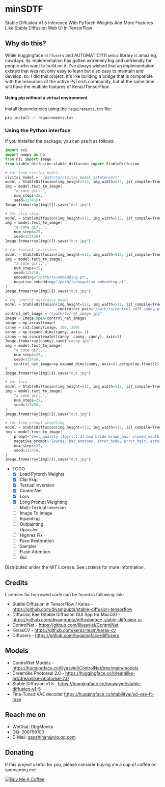 # minSDTF

Stable Diffusion V1.5 Inference With PyTorch Weights And More Features Like Stable Diffusion Web UI In TensorFlow

## Why do this?

While huggingface `diffusers` and AUTOMATIC1111 `webui` library is amazing, nowdays, its implementation has gotten extremely big and unfriendly for people who want to build on it. I've always wished that an implementation existed that was not only easy to learn but also easy to maintain and develop. so, I did this project. It's like building a bridge that is compatible with the resources of the active PyTorch community, but at the same time will have the multiple features of Keras/TensorFlow.

#### Using pip without a virtual environment

Install dependencies using the `requirements.txt` file:

```bash
pip install -r requirements.txt
```

### Using the Python interface

If you installed the package, you can use it as follows:

```python 
import cv2
import numpy as np
from PIL import Image
from stable_diffusion.stable_diffusion import StableDiffusion

# for load civitai model:
civitai_model = "/path/to/civitai_model.safetensors"
model = StableDiffusion(img_height=512, img_width=512, jit_compile=True, clip_skip=-2, civitai_model=civitai_model)
img = model.text_to_image(
    "a cute girl.",
    num_steps=25,
    seed=123456)
Image.fromarray(img[0]).save("out.jpg")

# for clip skip:
model = StableDiffusion(img_height=512, img_width=512, jit_compile=True, clip_skip=-2)
img = model.text_to_image(
    "a cute girl.",
    num_steps=25,
    seed=123456)
Image.fromarray(img[0]).save("out.jpg")

# for textual inversion:
model = StableDiffusion(img_height=512, img_width=512, jit_compile=True)
img = model.text_to_image(
    "a cute girl.",
    num_steps=25,
    seed=123456,
    embedding="/path/to/embedding.pt",
    negative_embedding="/path/to/negative_embedding.pt",
)
Image.fromarray(img[0]).save("out.jpg")

# for control net(canny mode)
model = StableDiffusion(img_height=512, img_width=512, jit_compile=True, clip_skip=-2,
                        controlnet_path="/path/to/control_sd15_canny.pth")
control_net_image = "/path/to/ref_image.jpg"
image = Image.open(control_net_image)
image = np.array(image)
canny = cv2.Canny(image, 100, 200)
canny = np.expand_dims(canny, axis=-1)
canny = np.concatenate([canny, canny, canny], axis=2)
Image.fromarray(canny).save("canny.jpg")
img = model.text_to_image(
    "a cute girl.",
    num_steps=25,
    seed=123456,
    control_net_image=np.expand_dims(canny, axis=0).astype(np.float32) / 255.0
)
Image.fromarray(img[0]).save("out.jpg")

# for lora
model = StableDiffusion(img_height=512, img_width=512, jit_compile=True, lora_path="/path/to/lora.safetensors")
img = model.text_to_image(
    "a cute girl.",
    num_steps=25,
    seed=123456,
)
Image.fromarray(img[0]).save("out.jpg") 

# for long prompt weighting
model = StableDiffusion(img_height=512, img_width=512, jit_compile=True)
img = model.text_to_image( 
    prompt="best_quality (1girl:1.3) bow bride brown_hair closed_mouth frilled_bow frilled_hair_tubes frills (full_body:1.3) fox_ear hair_bow hair_tubes happy hood japanese_clothes kimono long_sleeves red_bow smile solo tabi uchikake white_kimono wide_sleeves cherry_blossoms",
    negative_prompt="lowres, bad_anatomy, error_body, error_hair, error_arm, error_hands, bad_hands, error_fingers, bad_fingers, missing_fingers, error_legs, bad_legs, multiple_legs, missing_legs, error_lighting, error_shadow, error_reflection, text, error, extra_digit, fewer_digits, cropped, worst_quality, low_quality, normal_quality, jpeg_artifacts, signature, watermark, username, blurry",
    num_steps=25,
    seed=123456, 
)
Image.fromarray(img[0]).save("out.jpg")
```

* TODO
    - [x] Load Pytorch Weights
    - [x] Clip Skip
    - [x] Textual Inversion
    - [x] ControlNet
    - [x] Lora
    - [x] Long Prompt Weighting
    - [ ] Multi-Textual Inversion
    - [ ] Image To Image
    - [ ] Inpainting
    - [ ] Outpainting
    - [ ] Upscaler
    - [ ] Highres Fix
    - [ ] Face Restoration
    - [ ] Sampler
    - [ ] Flash Attention
    - [ ] Gui

Distributed under the MIT License. See `LICENSE` for more information.

## Credits

Licenses for borrowed code can be found in following link:

- Stable Diffusion in TensorFlow / Keras - https://github.com/divamgupta/stable-diffusion-tensorflow
- Diffusion Bee (Stable Diffusion GUI App for MacOS) - https://github.com/divamgupta/diffusionbee-stable-diffusion-ui
- ControlNet - https://github.com/lllyasviel/ControlNet
- KerasCV - https://github.com/keras-team/keras-cv
- Diffusers - https://github.com/huggingface/diffusers

## Models

- ControlNet Models - https://huggingface.co/lllyasviel/ControlNet/tree/main/models
- Dreamlike Photoreal 2.0 - https://huggingface.co/dreamlike-art/dreamlike-photoreal-2.0
- Stable Diffusion v1.5 - https://huggingface.co/runwayml/stable-diffusion-v1-5
- Fine-Tuned VAE decoder https://huggingface.co/stabilityai/sd-vae-ft-mse

## Reach me on

- WeChat: DbgMonks
- QQ: 200759103
- E-Mail: gaozhihan@vip.qq.com

## Donating

If this project useful for you, please consider buying me a cup of coffee or sponsoring me!

<a href="https://paypal.me/cpuimage/USD10" target="_blank"><img src="https://www.buymeacoffee.com/assets/img/custom_images/black_img.png" alt="Buy Me A Coffee" style="height: auto !important;width: auto !important;" ></a>
